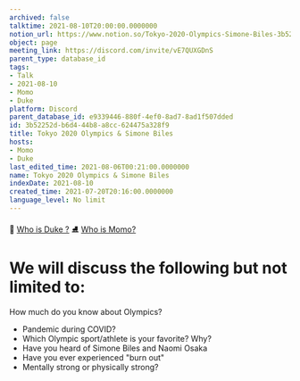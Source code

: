 ```yaml
---
archived: false
talktime: 2021-08-10T20:00:00.0000000
notion_url: https://www.notion.so/Tokyo-2020-Olympics-Simone-Biles-3b52252db6d444b8a8cc624475a328f9
object: page
meeting_link: https://discord.com/invite/vE7QUXGDnS
parent_type: database_id
tags:
- Talk
- 2021-08-10
- Momo
- Duke
platform: Discord
parent_database_id: e9339446-880f-4ef0-8ad7-8ad1f507dded
id: 3b52252d-b6d4-44b8-a8cc-624475a328f9
title: Tokyo 2020 Olympics & Simone Biles
hosts:
- Momo
- Duke
last_edited_time: 2021-08-06T00:21:00.0000000
name: Tokyo 2020 Olympics & Simone Biles
indexDate: 2021-08-10
created_time: 2021-07-20T20:16:00.0000000
language_level: No limit
---
```



👑   [Who is Duke ?](/e0958ccc596f4efea798c99507f0f16e) 
⛸️  [Who is Momo?](/23f0f26c7f1547c0b08477c0c6f1f461) 

# We will discuss the following but not limited to:
How much do you know about Olympics?
   - Pandemic during COVID?
   - Which Olympic sport/athlete is your favorite? Why?
   - Have you heard of Simone Biles and Naomi Osaka
   - Have you ever experienced "burn out"
   - Mentally strong or physically strong?




